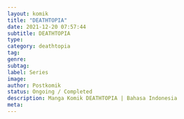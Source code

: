 ```yaml
---
layout: komik
title: "DEATHTOPIA"
date: 2021-12-20 07:57:44
subtitle: DEATHTOPIA
type: 
category: deathtopia
tag: 
genre: 
subtag: 
label: Series
image: 
author: Postkomik
status: Ongoing / Completed
description: Manga Komik DEATHTOPIA | Bahasa Indonesia
meta: 
---
```

